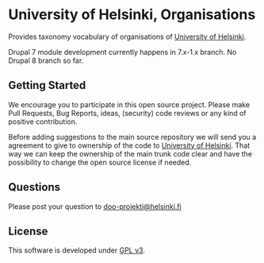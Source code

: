 # University of Helsinki, Organisations

Provides taxonomy vocabulary of organisations of [University of Helsinki](http://www.helsinki.fi).

Drupal 7 module development currently happens in 7.x-1.x branch. No Drupal 8
branch so far.

## Getting Started
We encourage you to participate in this open source project. Please make Pull
Requests, Bug Reports, ideas, (security) code reviews or any kind of positive
contribution.

Before adding suggestions to the main source repository we will send you a
agreement to give to ownership of the code to [University of Helsinki](http://www.helsinki.fi).
That way we can keep the ownership of the main trunk code clear and have the
possibility to change the open source license if needed.

## Questions
Please post your question to doo-projekti@helsinki.fi

## License
This software is developed under [GPL v3](LICENSE.md).
